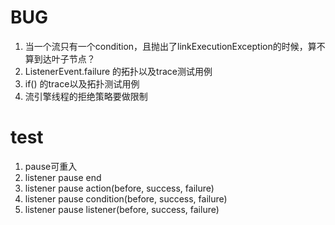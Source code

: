 # BUG

1. 当一个流只有一个condition，且抛出了linkExecutionException的时候，算不算到达叶子节点？
1. ListenerEvent.failure 的拓扑以及trace测试用例
1. if() 的trace以及拓扑测试用例
1. 流引擎线程的拒绝策略要做限制

# test

1. pause可重入
1. listener pause end
1. listener pause action(before, success, failure)
1. listener pause condition(before, success, failure)
1. listener pause listener(before, success, failure)